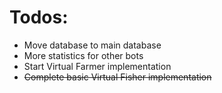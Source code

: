 # Todos:
- Move database to main database
- More statistics for other bots
- Start Virtual Farmer implementation
- ~~Complete basic Virtual Fisher implementation~~